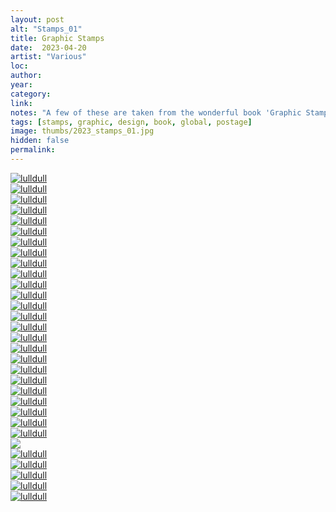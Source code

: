 ```yaml
---
layout: post
alt: "Stamps_01"
title: Graphic Stamps
date:  2023-04-20
artist: "Various"
loc: 
author: 
year: 
category: 
link: 
notes: "A few of these are taken from the wonderful book 'Graphic Stamps' from Unit Editions. Acquire it if you can."
tags: [stamps, graphic, design, book, global, postage]
image: thumbs/2023_stamps_01.jpg
hidden: false
permalink:
---
```






<div class="post_image">
	<a href="{{ site.baseurl }}/images/posts/2023_stamps_01/001.jpg" target="_blank">
	<img src="{{ site.baseurl }}/images/posts/2023_stamps_01/001.jpg" alt="lulldull"></a>
</div>

<div class="post_image">
	<a href="{{ site.baseurl }}/images/posts/2023_stamps_01/002.jpg" target="_blank">
	<img src="{{ site.baseurl }}/images/posts/2023_stamps_01/002.jpg" alt="lulldull"></a>
</div>

<div class="post_image">
	<a href="{{ site.baseurl }}/images/posts/2023_stamps_01/003.jpg" target="_blank">
	<img src="{{ site.baseurl }}/images/posts/2023_stamps_01/003.jpg" alt="lulldull"></a>
</div>

<div class="post_image">
	<a href="{{ site.baseurl }}/images/posts/2023_stamps_01/004.jpg" target="_blank">
	<img src="{{ site.baseurl }}/images/posts/2023_stamps_01/004.jpg" alt="lulldull"></a>
</div>

<div class="post_image">
	<a href="{{ site.baseurl }}/images/posts/2023_stamps_01/005.jpg" target="_blank">
	<img src="{{ site.baseurl }}/images/posts/2023_stamps_01/005.jpg" alt="lulldull"></a>
</div>

<div class="post_image">
	<a href="{{ site.baseurl }}/images/posts/2023_stamps_01/006.jpg" target="_blank">
	<img src="{{ site.baseurl }}/images/posts/2023_stamps_01/006.jpg" alt="lulldull"></a>
</div>

<div class="post_image">
	<a href="{{ site.baseurl }}/images/posts/2023_stamps_01/007.jpg" target="_blank">
	<img src="{{ site.baseurl }}/images/posts/2023_stamps_01/007.jpg" alt="lulldull"></a>
</div>

<div class="post_image">
	<a href="{{ site.baseurl }}/images/posts/2023_stamps_01/008.jpg" target="_blank">
	<img src="{{ site.baseurl }}/images/posts/2023_stamps_01/008.jpg" alt="lulldull"></a>
</div>

<div class="post_image">
	<a href="{{ site.baseurl }}/images/posts/2023_stamps_01/009.jpg" target="_blank">
	<img src="{{ site.baseurl }}/images/posts/2023_stamps_01/009.jpg" alt="lulldull"></a>
</div>

<div class="post_image">
	<a href="{{ site.baseurl }}/images/posts/2023_stamps_01/010.jpg" target="_blank">
	<img src="{{ site.baseurl }}/images/posts/2023_stamps_01/010.jpg" alt="lulldull"></a>
</div>

<div class="post_image">
	<a href="{{ site.baseurl }}/images/posts/2023_stamps_01/011.jpg" target="_blank">
	<img src="{{ site.baseurl }}/images/posts/2023_stamps_01/011.jpg" alt="lulldull"></a>
</div>

<div class="post_image">
	<a href="{{ site.baseurl }}/images/posts/2023_stamps_01/012.jpg" target="_blank">
	<img src="{{ site.baseurl }}/images/posts/2023_stamps_01/012.jpg" alt="lulldull"></a>
</div>

<div class="post_image">
	<a href="{{ site.baseurl }}/images/posts/2023_stamps_01/013.jpg" target="_blank">
	<img src="{{ site.baseurl }}/images/posts/2023_stamps_01/013.jpg" alt="lulldull"></a>
</div>


<div class="post_image">
	<a href="{{ site.baseurl }}/images/posts/2023_stamps_01/014.jpg" target="_blank">
	<img src="{{ site.baseurl }}/images/posts/2023_stamps_01/014.jpg" alt="lulldull"></a>
</div>


<div class="post_image">
	<a href="{{ site.baseurl }}/images/posts/2023_stamps_01/015.jpg" target="_blank">
	<img src="{{ site.baseurl }}/images/posts/2023_stamps_01/015.jpg" alt="lulldull"></a>
</div>

<div class="post_image">
	<a href="{{ site.baseurl }}/images/posts/2023_stamps_01/016.jpg" target="_blank">
	<img src="{{ site.baseurl }}/images/posts/2023_stamps_01/016.jpg" alt="lulldull"></a>
</div>

<div class="post_image">
	<a href="{{ site.baseurl }}/images/posts/2023_stamps_01/017.jpg" target="_blank">
	<img src="{{ site.baseurl }}/images/posts/2023_stamps_01/017.jpg" alt="lulldull"></a>
</div>

<div class="post_image">
	<a href="{{ site.baseurl }}/images/posts/2023_stamps_01/018.jpg" target="_blank">
	<img src="{{ site.baseurl }}/images/posts/2023_stamps_01/018.jpg" alt="lulldull"></a>
</div>

<div class="post_image">
	<a href="{{ site.baseurl }}/images/posts/2023_stamps_01/019.jpg" target="_blank">
	<img src="{{ site.baseurl }}/images/posts/2023_stamps_01/019.jpg" alt="lulldull"></a>
</div>

<div class="post_image">
	<a href="{{ site.baseurl }}/images/posts/2023_stamps_01/020.jpg" target="_blank">
	<img src="{{ site.baseurl }}/images/posts/2023_stamps_01/020.jpg" alt="lulldull"></a>
</div>

<div class="post_image">
	<a href="{{ site.baseurl }}/images/posts/2023_stamps_01/021.jpg" target="_blank">
	<img src="{{ site.baseurl }}/images/posts/2023_stamps_01/021.jpg" alt="lulldull"></a>
</div>

<div class="post_image">
	<a href="{{ site.baseurl }}/images/posts/2023_stamps_01/022.jpg" target="_blank">
	<img src="{{ site.baseurl }}/images/posts/2023_stamps_01/022.jpg" alt="lulldull"></a>
</div>


<div class="post_image">
	<a href="{{ site.baseurl }}/images/posts/2023_stamps_01/023.jpg" target="_blank">
	<img src="{{ site.baseurl }}/images/posts/2023_stamps_01/023.jpg" alt="lulldull"></a>
</div>

<div class="post_image">
	<a href="{{ site.baseurl }}/images/posts/2023_stamps_01/024.jpg" target="_blank">
	<img src="{{ site.baseurl }}/images/posts/2023_stamps_01/024.jpg" alt="lulldull"></a>
</div>

<div class="post_image">
	<a href="{{ site.baseurl }}/images/posts/2023_stamps_01/025.jpg" target="_blank">
	<img src="{{ site.baseurl }}/images/posts/2023_stamps_01/025.jpg" alt="lulldull"></a>
</div>

<div class="post_image">
	<a href="{{ site.baseurl }}/images/posts/2023_stamps_01/026.jpg" target="_blank">
	<img src="{{ site.baseurl }}/images/posts/2023_stamps_01/026.jpg" valt="lulldull"></a>
</div>

<div class="post_image">
	<a href="{{ site.baseurl }}/images/posts/2023_stamps_01/027.jpg" target="_blank">
	<img src="{{ site.baseurl }}/images/posts/2023_stamps_01/027.jpg" alt="lulldull"></a>
</div>

<div class="post_image">
	<a href="{{ site.baseurl }}/images/posts/2023_stamps_01/028.jpg" target="_blank">
	<img src="{{ site.baseurl }}/images/posts/2023_stamps_01/028.jpg" alt="lulldull"></a>
</div>

<div class="post_image">
	<a href="{{ site.baseurl }}/images/posts/2023_stamps_01/029.jpg" target="_blank">
	<img src="{{ site.baseurl }}/images/posts/2023_stamps_01/029.jpg" alt="lulldull"></a>
</div>

<div class="post_image">
	<a href="{{ site.baseurl }}/images/posts/2023_stamps_01/030.jpg" target="_blank">
	<img src="{{ site.baseurl }}/images/posts/2023_stamps_01/030.jpg" alt="lulldull"></a>
</div>


<div class="post_image">
	<a href="{{ site.baseurl }}/images/posts/2023_stamps_01/031.jpg" target="_blank">
	<img src="{{ site.baseurl }}/images/posts/2023_stamps_01/031.jpg" alt="lulldull"></a>
</div>

